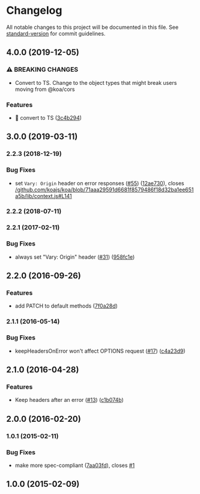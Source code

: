 # Changelog

All notable changes to this project will be documented in this file. See [standard-version](https://github.com/conventional-changelog/standard-version) for commit guidelines.

## 4.0.0 (2019-12-05)


### ⚠ BREAKING CHANGES

* Convert to TS. Change to the object types that might break users moving
from @koa/cors

### Features

* 🎸 convert to TS ([3c4b294](https://github.com/ohanapediatrics/cors/commit/3c4b2945ad58c7ff09c966aa1cd1c584f0193b54))

## 3.0.0 (2019-03-11)

### 2.2.3 (2018-12-19)


### Bug Fixes

* set `Vary: Origin` header on error responses ([#55](https://github.com/ohanapediatrics/cors/issues/55)) ([12ae730](https://github.com/ohanapediatrics/cors/commit/12ae7306e8055322e6c5d29319330da52ba0e126)), closes [/github.com/koajs/koa/blob/71aaa29591d6681f8579486f18d32ba1ee651a5b/lib/context.js#L141](https://github.com/ohanapediatrics//github.com/koajs/koa/blob/71aaa29591d6681f8579486f18d32ba1ee651a5b/lib/context.js/issues/L141)

### 2.2.2 (2018-07-11)

### 2.2.1 (2017-02-11)


### Bug Fixes

* always set "Vary: Origin" header ([#31](https://github.com/ohanapediatrics/cors/issues/31)) ([958fc1e](https://github.com/ohanapediatrics/cors/commit/958fc1e25c06dc824674f1b1514220df061eae81))

## 2.2.0 (2016-09-26)


### Features

* add PATCH to default methods ([7f0a28d](https://github.com/ohanapediatrics/cors/commit/7f0a28de8d8dd033132b314f0f0b288e6f1e1934))

### 2.1.1 (2016-05-14)


### Bug Fixes

* keepHeadersOnError won't affect OPTIONS request ([#17](https://github.com/ohanapediatrics/cors/issues/17)) ([c4a23d9](https://github.com/ohanapediatrics/cors/commit/c4a23d963fe98c2a6b5aa4064b040506b6b1d534))

## 2.1.0 (2016-04-28)


### Features

* Keep headers after an error ([#13](https://github.com/ohanapediatrics/cors/issues/13)) ([c1b074b](https://github.com/ohanapediatrics/cors/commit/c1b074b3be10cc4a2580854ed62e2d5c0bf6ffe2))

## 2.0.0 (2016-02-20)

### 1.0.1 (2015-02-11)


### Bug Fixes

* make more spec-compliant ([7aa03fd](https://github.com/ohanapediatrics/cors/commit/7aa03fdbcb03ca2fca6121b08b1a8c645a24052a)), closes [#1](https://github.com/ohanapediatrics/cors/issues/1)

## 1.0.0 (2015-02-09)
